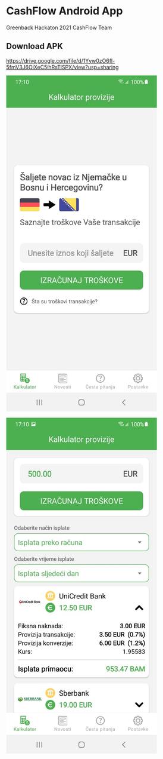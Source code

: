 # CashFlow Android App

Greenback Hackaton 2021
CashFlow Team

## Download APK
https://drive.google.com/file/d/1Yyw0zO6fl-5fmV3J6OiXeC5ihRsTlSPX/view?usp=sharing


![Alt text](https://github.com/ammarr96/CashFlow/blob/main/app/src/main/res/drawable-v24/screen1.jpg "Optional title")

![Alt text](https://github.com/ammarr96/CashFlow/blob/main/app/src/main/res/drawable-v24/screen2.jpg "Optional title")
